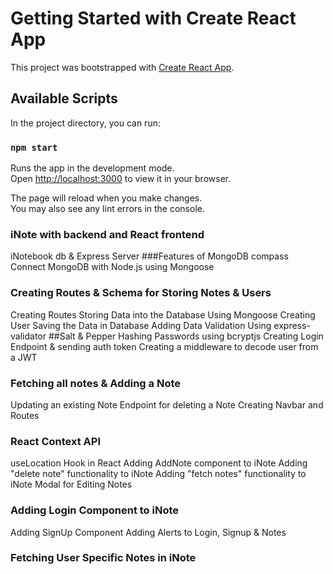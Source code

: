 # Getting Started with Create React App

This project was bootstrapped with [Create React App](https://github.com/facebook/create-react-app).

## Available Scripts

In the project directory, you can run:

### `npm start`

Runs the app in the development mode.\
Open [http://localhost:3000](http://localhost:3000) to view it in your browser.

The page will reload when you make changes.\
You may also see any lint errors in the console.

### iNote with backend and React frontend 
iNotebook db & Express Server
###Features of MongoDB compass
Connect MongoDB with Node.js using Mongoose
### Creating Routes & Schema for Storing Notes & Users
Creating Routes
Storing Data into the Database Using Mongoose
Creating User
Saving the Data in Database
Adding Data Validation Using express-validator
##Salt & Pepper
Hashing Passwords using bcryptjs
Creating Login Endpoint & sending auth token
Creating a middleware to decode user from a JWT
### Fetching all notes & Adding a Note 
Updating an existing Note
Endpoint for deleting a Note
Creating Navbar and Routes
###  React Context API
useLocation Hook in React
Adding AddNote component to iNote
Adding "delete note" functionality to iNote
Adding "fetch notes" functionality to iNote
Modal for Editing Notes 
### Adding Login Component to iNote
Adding SignUp Component 
Adding Alerts to Login, Signup & Notes
### Fetching User Specific Notes in iNote


